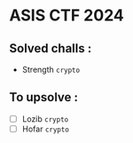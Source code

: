 # ASIS CTF 2024
## Solved challs :
- Strength `crypto`

## To upsolve :
- [ ] Lozib `crypto`
- [ ] Hofar `crypto`
